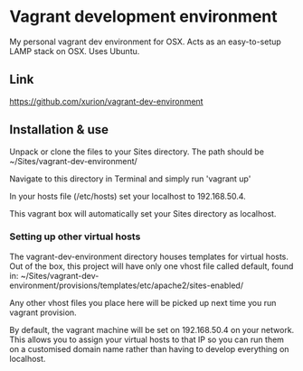 Vagrant development environment
===============================

My personal vagrant dev environment for OSX.
Acts as an easy-to-setup LAMP stack on OSX. Uses Ubuntu.

## Link

https://github.com/xurion/vagrant-dev-environment

## Installation & use

Unpack or clone the files to your Sites directory. The path should be
~/Sites/vagrant-dev-environment/

Navigate to this directory in Terminal and simply run 'vagrant up'

In your hosts file (/etc/hosts) set your localhost to 192.168.50.4.

This vagrant box will automatically set your Sites directory as localhost.

### Setting up other virtual hosts

The vagrant-dev-environment directory houses templates for virtual hosts.
Out of the box, this project will have only one vhost file called default, found
in:
~/Sites/vagrant-dev-environment/provisions/templates/etc/apache2/sites-enabled/

Any other vhost files you place here will be picked up next time you run vagrant
provision.

By default, the vagrant machine will be set on 192.168.50.4 on your network.
This allows you to assign your virtual hosts to that IP so you can run them on a
customised domain name rather than having to develop everything on localhost.